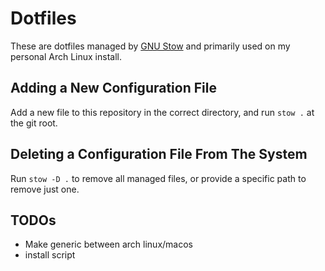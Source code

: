 # Dotfiles

These are dotfiles managed by [GNU Stow](https://www.gnu.org/software/stow/) and primarily used on my personal Arch Linux install.

## Adding a New Configuration File

Add a new file to this repository in the correct directory, and run `stow .` at the git root.

## Deleting a Configuration File From The System

Run `stow -D .` to remove all managed files, or provide a specific path to remove just one.

## TODOs

- Make generic between arch linux/macos
- install script
